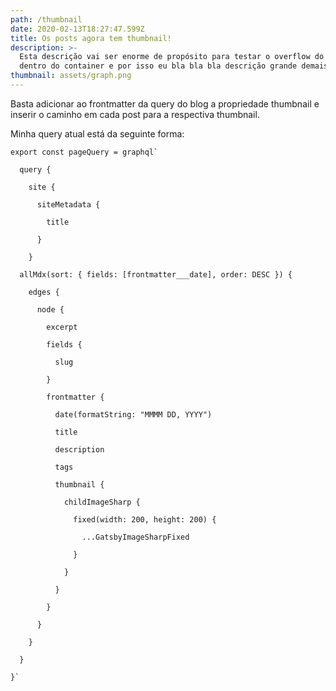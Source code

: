 ```yaml
---
path: /thumbnail
date: 2020-02-13T18:27:47.599Z
title: Os posts agora tem thumbnail!
description: >-
  Esta descrição vai ser enorme de propósito para testar o overflow do texto
  dentro do container e por isso eu bla bla bla descrição grande demais uau
thumbnail: assets/graph.png
---
```

Basta adicionar ao frontmatter da query do blog a propriedade thumbnail e inserir o caminho em cada post para a respectiva thumbnail.

Minha query atual está da seguinte forma: 

``export const pageQuery = graphql` ``

`  query {`

`    site {`

`      siteMetadata {`

`        title`

`      }`

`    }`

`  allMdx(sort: { fields: [frontmatter___date], order: DESC }) {`

`    edges {`

`      node {`

`        excerpt`

`        fields {`

`          slug`

`        }`

`        frontmatter {`

`          date(formatString: "MMMM DD, YYYY")`

`          title`

`          description`

`          tags`

`          thumbnail {`

`            childImageSharp {`

`              fixed(width: 200, height: 200) {`

`                ...GatsbyImageSharpFixed`

`              }`

`            }`

`          }`

`        }`

`      }`

`    }`

`  }`

``}` ``
